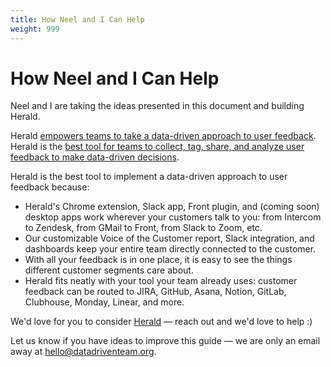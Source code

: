 ```yaml
---
title: How Neel and I Can Help
weight: 999
---
```


# How Neel and I Can Help

Neel and I are taking the ideas presented in this document and building Herald.

Herald [empowers teams to take a data-driven approach to user feedback](https://www.heraldhq.com). Herald is the [best tool for teams to collect, tag, share, and analyze user feedback to make data-driven decisions](https://www.heraldhq.com).

Herald is the best tool to implement a data-driven approach to user feedback because:

- Herald's Chrome extension, Slack app, Front plugin, and (coming soon) desktop apps work wherever your customers talk to you: from Intercom to Zendesk, from GMail to Front, from Slack to Zoom, etc.
- Our customizable Voice of the Customer report, Slack integration, and dashboards keep your entire team directly connected to the customer.
- With all your feedback is in one place, it is easy to see the things different customer segments care about.
- Herald fits neatly with your tool your team already uses: customer feedback can be routed to JIRA, GitHub, Asana, Notion, GitLab, Clubhouse, Monday, Linear, and more.

We'd love for you to consider [Herald](https://www.heraldhq.com) — reach out and we'd love to help :)

Let us know if you have ideas to improve this guide — we are only an email away at hello@datadriventeam.org.
